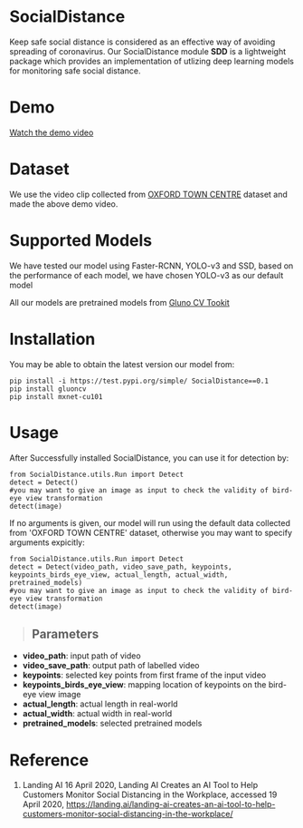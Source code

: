 # SocialDistance
Keep safe social distance is considered as an effective way of avoiding spreading of coronavirus. Our SocialDistance module __SDD__ is a lightweight package which provides an implementation of utlizing deep learning models for monitoring safe social distance.

# Demo
[Watch the demo video](https://www.youtube.com/watch?v=1s46BJJj6rw&t=5s)

# Dataset
We use the video clip collected from [OXFORD TOWN CENTRE](https://www.robots.ox.ac.uk/ActiveVision/Research/Projects/2009bbenfold_headpose/project.html) dataset and made the above demo video.

# Supported Models
We have tested our model using Faster-RCNN, YOLO-v3 and SSD, based on the performance of each model, we have chosen YOLO-v3 as our default model

All our models are pretrained models from [Gluno CV Tookit](https://github.com/dmlc/gluon-cv)

# Installation
You may be able to obtain the latest version our model from:
```
pip install -i https://test.pypi.org/simple/ SocialDistance==0.1
pip install gluoncv
pip install mxnet-cu101
```

# Usage
After Successfully installed SocialDistance, you can use it for detection by:
```
from SocialDistance.utils.Run import Detect
detect = Detect()
#you may want to give an image as input to check the validity of bird-eye view transformation
detect(image)
```
If no arguments is given, our model will run using the default data collected from 'OXFORD TOWN CENTRE' dataset, otherwise you may want to specify arguments expicitly:
```
from SocialDistance.utils.Run import Detect
detect = Detect(video_path, video_save_path, keypoints, keypoints_birds_eye_view, actual_length, actual_width, pretrained_models)
#you may want to give an image as input to check the validity of bird-eye view transformation
detect(image)
```
> Parameters
> ----------
- **video_path**: input path of video
- **video_save_path**: output path of labelled video
- **keypoints**: selected key points from first frame of the input video
- **keypoints_birds_eye_view**: mapping location of keypoints on the bird-eye view image
- **actual_length**: actual length in real-world
- **actual_width**: actual width in real-world
- **pretrained_models**: selected pretrained models
# Reference
1. Landing AI 16 April 2020, Landing AI Creates an AI Tool to Help Customers Monitor Social Distancing in the Workplace, accessed 19 April 2020, <https://landing.ai/landing-ai-creates-an-ai-tool-to-help-customers-monitor-social-distancing-in-the-workplace/>


